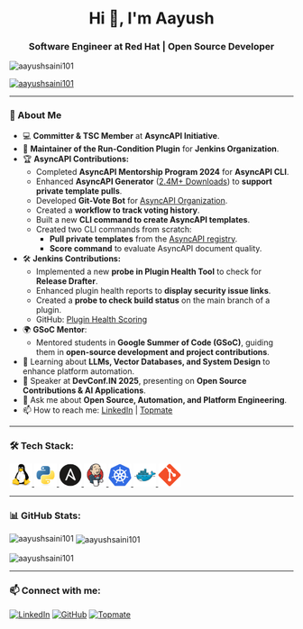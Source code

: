<h1 align="center">Hi 👋, I'm Aayush</h1>
<h3 align="center">Software Engineer at Red Hat  | Open Source Developer </h3>

<p align="left"> <img src="https://komarev.com/ghpvc/?username=aayushsaini101&label=Profile%20views&color=0e75b6&style=flat" alt="aayushsaini101" /> </p>

<p align="left"> <a href="https://github.com/ryo-ma/github-profile-trophy"><img src="https://github-profile-trophy.vercel.app/?username=aayushsaini101" alt="aayushsaini101" /></a> </p>

---

### 🚀 About Me
- 💻 **Committer & TSC Member** at **AsyncAPI Initiative**.
- 🔧 **Maintainer of the Run-Condition Plugin** for **Jenkins Organization**.
- 🏆 **AsyncAPI Contributions:**
  - Completed **AsyncAPI Mentorship Program 2024** for **AsyncAPI CLI**.
  - Enhanced **AsyncAPI Generator** ([2.4M+ Downloads](https://github.com/asyncapi/generator)) to **support private template pulls**.
  - Developed **Git-Vote Bot** for [AsyncAPI Organization](https://github.com/asyncapi).
  - Created a **workflow to track voting history**.
  - Built a new **CLI command to create AsyncAPI templates**.
  - Created two CLI commands from scratch:
    - **Pull private templates** from the [AsyncAPI registry](https://github.com/asyncapi/cli).
    - **Score command** to evaluate AsyncAPI document quality.
- 🛠 **Jenkins Contributions:**
  - Implemented a new **probe in Plugin Health Tool** to check for **Release Drafter**.
  - Enhanced plugin health reports to **display security issue links**.
  - Created a **probe to check build status** on the main branch of a plugin.
  - GitHub: [Plugin Health Scoring](https://github.com/jenkins-infra/plugin-health-scoring)
- 🌍 **GSoC Mentor**:
  - Mentored students in **Google Summer of Code (GSoC)**, guiding them in **open-source development and project contributions**.
- 🌱 Learning about **LLMs, Vector Databases, and System Design** to enhance platform automation.
- 🎤 Speaker at **DevConf.IN 2025**, presenting on **Open Source Contributions & AI Applications**.
- 💬 Ask me about **Open Source, Automation, and Platform Engineering**.
- 📫 How to reach me: [LinkedIn](https://www.linkedin.com/in/aayush-saini-0a25931b1/) | [Topmate](https://topmate.io/aayush_saini)

---

<h3 align="left">🛠 Tech Stack:</h3>
<p align="left"> 
  <a href="https://www.linux.org/" target="_blank"> <img src="https://raw.githubusercontent.com/devicons/devicon/master/icons/linux/linux-original.svg" alt="linux" width="40" height="40"/> </a>
  <a href="https://www.python.org" target="_blank"> <img src="https://raw.githubusercontent.com/devicons/devicon/master/icons/python/python-original.svg" alt="python" width="40" height="40"/> </a> 
  <a href="https://www.ansible.com/" target="_blank"> <img src="https://raw.githubusercontent.com/devicons/devicon/master/icons/ansible/ansible-original.svg" alt="ansible" width="40" height="40"/> </a> 
  <a href="https://www.jenkins.io/" target="_blank"> <img src="https://raw.githubusercontent.com/devicons/devicon/master/icons/jenkins/jenkins-original.svg" alt="jenkins" width="40" height="40"/> </a> 
  <a href="https://kubernetes.io/" target="_blank"> <img src="https://raw.githubusercontent.com/devicons/devicon/master/icons/kubernetes/kubernetes-plain.svg" alt="kubernetes" width="40" height="40"/> </a> 
  <a href="https://www.docker.com/" target="_blank"> <img src="https://raw.githubusercontent.com/devicons/devicon/master/icons/docker/docker-original.svg" alt="docker" width="40" height="40"/> </a> 
  <a href="https://git-scm.com/" target="_blank"> <img src="https://raw.githubusercontent.com/devicons/devicon/master/icons/git/git-original.svg" alt="git" width="40" height="40"/> </a> 
</p>

---

<h3 align="left">📊 GitHub Stats:</h3>
<p><img align="left" src="https://github-readme-stats.vercel.app/api/top-langs?username=aayushsaini101&show_icons=true&locale=en&layout=compact" alt="aayushsaini101" /></p>
<p>&nbsp;<img align="center" src="https://github-readme-stats.vercel.app/api?username=aayushsaini101&show_icons=true&locale=en" alt="aayushsaini101" /></p>
<p><img align="center" src="https://github-readme-streak-stats.herokuapp.com/?user=aayushsaini101&" alt="aayushsaini101" /></p>

---

<h3 align="left">📫 Connect with me:</h3>
<p align="left">
<a href="https://www.linkedin.com/in/aayush-saini-0a25931b1/" target="blank"><img align="center" src="https://raw.githubusercontent.com/rahuldkjain/github-profile-readme-generator/master/src/images/icons/Social/linked-in-alt.svg" alt="LinkedIn" height="30" width="40" /></a>
<a href="https://github.com/AayushSaini9" target="blank"><img align="center" src="https://github.githubassets.com/images/modules/logos_page/GitHub-Mark.png" alt="GitHub" height="30" width="40" /></a>
<a href="https://topmate.io/aayush_saini" target="blank"><img align="center" src="https://cdn-icons-png.flaticon.com/512/3135/3135715.png" alt="Topmate" height="30" width="40" /></a>
</p>
